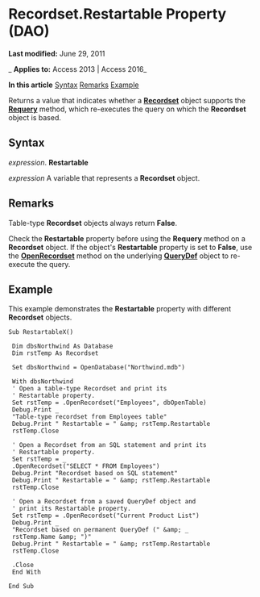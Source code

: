 
# Recordset.Restartable Property (DAO)

 **Last modified:** June 29, 2011

 _ **Applies to:** Access 2013 | Access 2016_

 **In this article**
[Syntax](#sectionSection0)
[Remarks](#sectionSection1)
[Example](#sectionSection2)


Returns a value that indicates whether a  **[Recordset](9774232c-e6da-175b-fc7f-ed2ab7908fa0.md)** object supports the **[Requery](a5d66eb5-499c-4133-f6c3-c7a1619a8a11.md)** method, which re-executes the query on which the **Recordset** object is based.

## Syntax
<a name="sectionSection0"> </a>

 _expression_. **Restartable**

 _expression_ A variable that represents a **Recordset** object.


## Remarks
<a name="sectionSection1"> </a>

Table-type  **Recordset** objects always return **False**.

Check the  **Restartable** property before using the **Requery** method on a **Recordset** object. If the object's **Restartable** property is set to **False**, use the **[OpenRecordset](584a3e00-7589-90f1-aa6a-5d6116f0b5b6.md)** method on the underlying **[QueryDef](0b3d901c-345d-42a2-f5f1-fb09cc562e27.md)** object to re-execute the query.


## Example
<a name="sectionSection2"> </a>

This example demonstrates the  **Restartable** property with different **Recordset** objects.


```
Sub RestartableX() 
 
 Dim dbsNorthwind As Database 
 Dim rstTemp As Recordset 
 
 Set dbsNorthwind = OpenDatabase("Northwind.mdb") 
 
 With dbsNorthwind 
 ' Open a table-type Recordset and print its 
 ' Restartable property. 
 Set rstTemp = .OpenRecordset("Employees", dbOpenTable) 
 Debug.Print _ 
 "Table-type recordset from Employees table" 
 Debug.Print " Restartable = " &amp; rstTemp.Restartable 
 rstTemp.Close 
 
 ' Open a Recordset from an SQL statement and print its 
 ' Restartable property. 
 Set rstTemp = _ 
 .OpenRecordset("SELECT * FROM Employees") 
 Debug.Print "Recordset based on SQL statement" 
 Debug.Print " Restartable = " &amp; rstTemp.Restartable 
 rstTemp.Close 
 
 ' Open a Recordset from a saved QueryDef object and 
 ' print its Restartable property. 
 Set rstTemp = .OpenRecordset("Current Product List") 
 Debug.Print _ 
 "Recordset based on permanent QueryDef (" &amp; _ 
 rstTemp.Name &amp; ")" 
 Debug.Print " Restartable = " &amp; rstTemp.Restartable 
 rstTemp.Close 
 
 .Close 
 End With 
 
End Sub 

```

